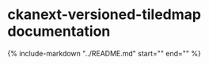# ckanext-versioned-tiledmap documentation

{%
    include-markdown "../README.md"
    start="<!--overview-start-->"
    end="<!--overview-end-->"
%}
